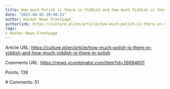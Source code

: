 ```yaml
---
title: How much Polish is there in Yiddish and how much Yiddish is there in Polish?
date: "2021-04-03 20:48:21"
author: Hacker News Frontpage
authorlink: https://culture.pl/en/article/how-much-polish-is-there-in-yiddish-and-how-much-yiddish-is-there-in-polish
tags:
- Hacker-News-Frontpage
---
```


<p>Article URL: <a href="https://culture.pl/en/article/how-much-polish-is-there-in-yiddish-and-how-much-yiddish-is-there-in-polish">https://culture.pl/en/article/how-much-polish-is-there-in-yiddish-and-how-much-yiddish-is-there-in-polish</a></p>
<p>Comments URL: <a href="https://news.ycombinator.com/item?id=26684601">https://news.ycombinator.com/item?id=26684601</a></p>
<p>Points: 139</p>
<p># Comments: 51</p>
